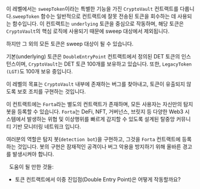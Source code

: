 이 레벨에서는 `sweepToken`이라는 특별한 기능을 가진 `CryptoVault` 컨트랙트를 다룹니다.`sweepToken` 함수는 일반적으로 컨트랙트에 잘못 전송된 토큰을 회수하는 데 사용되는 함수입니다. 이 컨트랙트는 `underlying` 토큰을 중심으로 작동하며, 해당 토큰은 `CryptoVault`의 핵심 로직에 사용되기 때문에 sweep 대상에서 제외됩니다. 

하지만 그 외의 모든 토큰은 sweep 대상이 될 수 있습니다. 

기본(underlying) 토큰은 `DoubleEntryPoint` 컨트랙트에서 정의된 DET 토큰의 인스턴스이며, `CryptoVault`는 DET 토큰 100개를 보유하고 있습니다. 또한, `LegacyToken (LGT)`도 100개 보유 중입니다. 

이 레벨의 목표는 `CryptoVault` 내부에 존재하는 버그를 찾아내고, 토큰이 유출되지 않도록 보호 조치를 구현하는 것입니다. 

이 컨트랙트에는 `Forta`라는 별도의 컨트랙트가 존재하며, 모든 사용자는 자신만의 탐지 봇을 등록할 수 있습니다. `Forta`는 DeFi, NFT, 거버넌스, 브릿지 등 다양한 Web3 시스템에서 발생하는 위협 및 이상행위를 빠르게 감지할 수 있도록 설계된 탈중앙 커뮤니티 기반 모니터링 네트워크 입니다. 

여러분의 역할은 탐지 봇(`detection bot`)을 구현하고, 그것을 `Forta` 컨트랙트에 등록하는 것입니다. 봇의 구현은 잠재적인 공격이나 버그 악용을 방지하기 위해 올바른 경고를 발생시켜야 합니다. 

&nbsp;
도움이 될 만한 것들: 
* 토큰 컨트랙트에서 이중 진입점(Double Entry Point)은 어떻게 작동할까요?